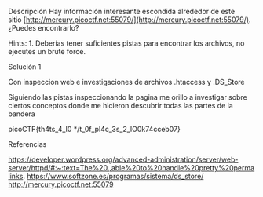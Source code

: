 Descripción
Hay información interesante escondida alrededor de este sitio [http://mercury.picoctf.net:55079/](http://mercury.picoctf.net:55079/). ¿Puedes encontrarlo?

Hints:
1.⁠ Deberías tener suficientes pistas para encontrar los archivos, no ejecutes un brute force.

Solución 1

Con inspeccion web e investigaciones de archivos .htaccess y .DS_Store

Siguiendo las pistas inspeccionando la pagina me orillo a investigar sobre ciertos conceptos donde me hicieron descubrir todas las partes de la bandera


picoCTF{th4ts_4_l0 */t_0f_pl4c_3s_2_lO0k74cceb07}




Referencias

https://developer.wordpress.org/advanced-administration/server/web-server/httpd/#:~:text=The%20.,able%20to%20handle%20pretty%20permalinks.
https://www.softzone.es/programas/sistema/ds_store/
http://mercury.picoctf.net:55079